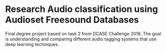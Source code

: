 # Research Audio classification using Audioset Freesound Databases
Final degree project based on task 2 from DCASE Challenge 2018. The goal is understanding and comparing different audio tagging systems that use deep learning techniques.
